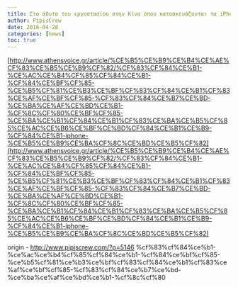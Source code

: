 ```yaml
---
title: Στα άδυτα του εργοστασίου στην Κίνα όπου κατασκευάζονται τα iPhone
author: PipisCrew
date: 2016-04-28
categories: [news]
toc: true
---
```


[http://www.athensvoice.gr/article/%CE%B5%CE%B9%CE%B4%CE%AE%CF%83%CE%B5%CE%B9%CF%82/%CF%83%CF%84%CE%B1-%CE%AC%CE%B4%CF%85%CF%84%CE%B1-%CF%84%CE%BF%CF%85-%CE%B5%CF%81%CE%B3%CE%BF%CF%83%CF%84%CE%B1%CF%83%CE%AF%CE%BF%CF%85-%CF%83%CF%84%CE%B7%CE%BD-%CE%BA%CE%AF%CE%BD%CE%B1-%CF%8C%CF%80%CE%BF%CF%85-%CE%BA%CE%B1%CF%84%CE%B1%CF%83%CE%BA%CE%B5%CF%85%CE%AC%CE%B6%CE%BF%CE%BD%CF%84%CE%B1%CE%B9-%CF%84%CE%B1-iphone-%CE%B5%CE%B9%CE%BA%CF%8C%CE%BD%CE%B5%CF%82](http://www.athensvoice.gr/article/%CE%B5%CE%B9%CE%B4%CE%AE%CF%83%CE%B5%CE%B9%CF%82/%CF%83%CF%84%CE%B1-%CE%AC%CE%B4%CF%85%CF%84%CE%B1-%CF%84%CE%BF%CF%85-%CE%B5%CF%81%CE%B3%CE%BF%CF%83%CF%84%CE%B1%CF%83%CE%AF%CE%BF%CF%85-%CF%83%CF%84%CE%B7%CE%BD-%CE%BA%CE%AF%CE%BD%CE%B1-%CF%8C%CF%80%CE%BF%CF%85-%CE%BA%CE%B1%CF%84%CE%B1%CF%83%CE%BA%CE%B5%CF%85%CE%AC%CE%B6%CE%BF%CE%BD%CF%84%CE%B1%CE%B9-%CF%84%CE%B1-iphone-%CE%B5%CE%B9%CE%BA%CF%8C%CE%BD%CE%B5%CF%82)

origin - http://www.pipiscrew.com/?p=5146 %cf%83%cf%84%ce%b1-%ce%ac%ce%b4%cf%85%cf%84%ce%b1-%cf%84%ce%bf%cf%85-%ce%b5%cf%81%ce%b3%ce%bf%cf%83%cf%84%ce%b1%cf%83%ce%af%ce%bf%cf%85-%cf%83%cf%84%ce%b7%ce%bd-%ce%ba%ce%af%ce%bd%ce%b1-%cf%8c%cf%80